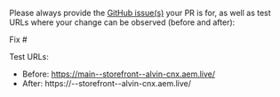 Please always provide the [GitHub issue(s)](../issues) your PR is for, as well as test URLs where your change can be observed (before and after):

Fix #<gh-issue-id>

Test URLs:
- Before: https://main--storefront--alvin-cnx.aem.live/
- After: https://<branch>--storefront--alvin-cnx.aem.live/
